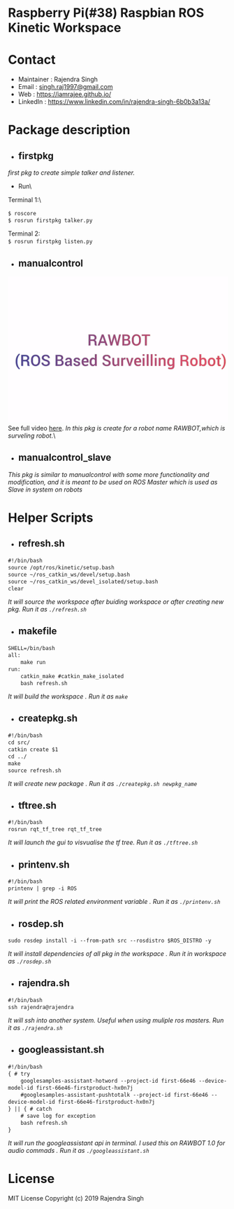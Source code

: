 # Raspberry Pi(#38) Raspbian ROS Kinetic Workspace
# Contact
* Maintainer : Rajendra Singh
* Email  : singh.raj1997@gmail.com
* Web    : https://iamrajee.github.io/
* LinkedIn    : https://www.linkedin.com/in/rajendra-singh-6b0b3a13a/

# Package description
* ## firstpkg
*first pkg to create simple talker and listener.*
* Run\

Terminal 1:\
```
$ roscore
$ rosrun firstpkg talker.py
```
Terminal 2:\
`$ rosrun firstpkg listen.py`


* ## manualcontrol
![RAWBOT 2.0](demogif/RAWBOT.gif)\
See full video [here](https://youtu.be/wrBw4yES4Eo).
*In this pkg is create for a robot name RAWBOT,which is surveling robot.*\

* ## manualcontrol_slave
*This pkg is similar to manualcontrol with some more functionality and modification, and it is meant to be used on ROS Master which is used as Slave in system on robots*

# Helper Scripts

* ## refresh.sh
```
#!/bin/bash
source /opt/ros/kinetic/setup.bash
source ~/ros_catkin_ws/devel/setup.bash
source ~/ros_catkin_ws/devel_isolated/setup.bash
clear
```
*It will source the workspace after buiding workspace or after creating new pkg. Run it as `./refresh.sh`*

* ## makefile
```
SHELL=/bin/bash
all:
	make run
run:
	catkin_make #catkin_make_isolated
	bash refresh.sh
```
*It will build the workspace . Run it as `make`*

* ## createpkg.sh
```
#!/bin/bash
cd src/
catkin create $1
cd ../
make
source refresh.sh
```
*It will create new package . Run it as `./createpkg.sh newpkg_name`*

* ## tftree.sh
```
#!/bin/bash
rosrun rqt_tf_tree rqt_tf_tree
```
*It will  launch the gui to visvualise the tf tree. Run it as `./tftree.sh`*

* ## printenv.sh
```
#!/bin/bash
printenv | grep -i ROS
```
*It will print the ROS related environment variable . Run it as `./printenv.sh`*

* ## rosdep.sh
```
sudo rosdep install -i --from-path src --rosdistro $ROS_DISTRO -y
```
*It will install dependencies of all pkg in the workspace . Run it in workspace as `./rosdep.sh`*

* ## rajendra.sh
```
#!/bin/bash
ssh rajendra@rajendra
```
*It will ssh into another system. Useful when using muliple ros masters. Run it as `./rajendra.sh`*

* ## googleassistant.sh
```
#!/bin/bash
{ # try
	googlesamples-assistant-hotword --project-id first-66e46 --device-model-id first-66e46-firstproduct-hx0n7j
	#googlesamples-assistant-pushtotalk --project-id first-66e46 --device-model-id first-66e46-firstproduct-hx0n7j
} || { # catch
    # save log for exception
	bash refresh.sh
}
```
*It will run the googleassistant api in terminal. I used this on RAWBOT 1.0 for audio commads . Run it as `./googleassistant.sh`*

# License
MIT License
Copyright (c) 2019 Rajendra Singh
